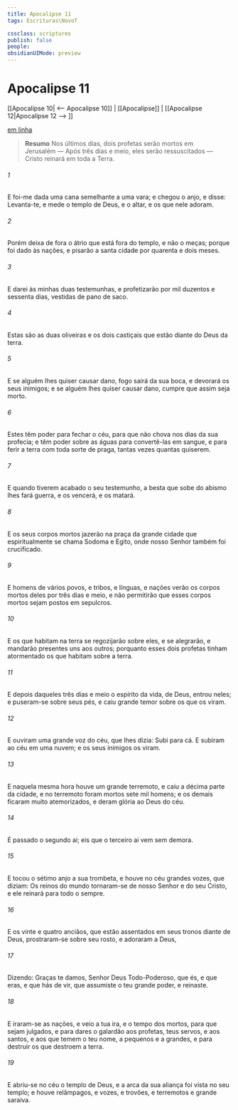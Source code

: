 ```yaml
---
title: Apocalipse 11
tags: Escrituras\NovoT

cssclass: scriptures
publish: false
people:
obsidianUIMode: preview
---
```


# Apocalipse 11
[[Apocalipse 10| <-- Apocalipse 10]] | [[Apocalipse]] | [[Apocalipse 12|Apocalipse 12 --> ]]

[em linha](https://churchofjesuschrist.org/study/scriptures/nt/rev/11?lang=por)

> __Resumo__
Nos últimos dias, dois profetas serão mortos em Jerusalém — Após três dias e meio, eles serão ressuscitados — Cristo reinará em toda a Terra.

###### 1 
E foi-me dada uma cana semelhante a uma vara; e chegou o anjo, e disse: Levanta-te, e mede o templo de Deus, e o altar, e os que nele adoram.

###### 2 
Porém deixa de fora o átrio que está fora do templo, e não o meças; porque foi dado às nações, e pisarão a santa cidade por quarenta e dois meses.

###### 3 
E darei  às minhas duas testemunhas, e profetizarão por mil duzentos e sessenta dias, vestidas de pano de saco.

###### 4 
Estas são as duas oliveiras e os dois castiçais que estão diante do Deus da terra.

###### 5 
E se alguém lhes quiser causar dano, fogo sairá da sua boca, e devorará os seus inimigos; e se alguém lhes quiser causar dano, cumpre que assim seja morto.

###### 6 
Estes têm poder para fechar o céu, para que não chova nos dias da sua profecia; e têm poder sobre as águas para convertê-las em sangue, e para ferir a terra com toda sorte de praga, tantas vezes quantas quiserem.

###### 7 
E quando tiverem acabado o seu testemunho, a besta que sobe do abismo lhes fará guerra, e os vencerá, e os matará.

###### 8 
E os seus corpos mortos jazerão na praça da grande cidade que espiritualmente se chama Sodoma e Egito, onde nosso Senhor também foi crucificado.

###### 9 
E homens de vários povos, e tribos, e línguas, e nações verão os corpos mortos deles por três dias e meio, e não permitirão que esses corpos mortos sejam postos em sepulcros.

###### 10 
E os que habitam na terra se regozijarão sobre eles, e se alegrarão, e mandarão presentes uns aos outros; porquanto esses dois profetas tinham atormentado os que habitam sobre a terra.

###### 11 
E depois daqueles três dias e meio o espírito da vida,  de Deus, entrou neles; e puseram-se sobre seus pés, e caiu grande temor sobre os que os viram.

###### 12 
E ouviram uma grande voz do céu, que lhes dizia: Subi para cá. E subiram ao céu em uma nuvem; e os seus inimigos os viram.

###### 13 
E naquela mesma hora houve um grande terremoto, e caiu a décima parte da cidade, e no terremoto foram mortos sete mil homens; e os demais ficaram muito atemorizados, e deram glória ao Deus do céu.

###### 14 
É passado o segundo ai; eis que o terceiro ai vem sem demora.

###### 15 
E tocou o sétimo anjo a sua trombeta, e houve no céu grandes vozes, que diziam: Os reinos do mundo tornaram-se de nosso Senhor e do seu Cristo, e ele reinará para todo o sempre.

###### 16 
E os vinte e quatro anciãos, que estão assentados em seus tronos diante de Deus, prostraram-se sobre seu rosto, e adoraram a Deus,

###### 17 
Dizendo: Graças te damos, Senhor Deus Todo-Poderoso, que és, e que eras, e que hás de vir, que assumiste o teu grande poder, e reinaste.

###### 18 
E iraram-se as nações, e veio a tua ira, e o tempo dos mortos, para que sejam julgados, e para dares o galardão aos profetas, teus servos, e aos santos, e aos que temem o teu nome, a pequenos e a grandes, e para destruir os que destroem a terra.

###### 19 
E abriu-se no céu o templo de Deus, e a arca da sua aliança foi vista no seu templo; e houve relâmpagos, e vozes, e trovões, e terremotos e grande saraiva.

